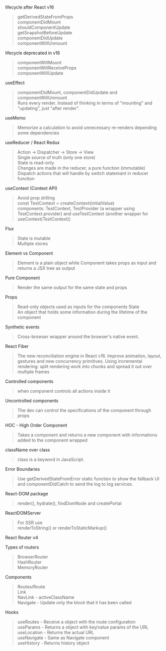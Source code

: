 lifecycle after React v16
> getDerivedStateFromProps  
> componentDidMount  
> shouldComponentUpdate  
> getSnapshotBeforeUpdate  
> componentDidUpdate  
> componentWillUnmount  

lifecycle deprecated in v16
> componentWillMount  
> componentWillReceiveProps  
> componentWillUpdate  

useEffect
> componentDidMount, componentDidUpdate and componentWillUnmount  
> Runs every render. Instead of thinking in terms of "mounting" and "updating", just "after render".  

useMemo
> Memorize a calculation to avoid unnecessary re-renders depending some dependencies

useReducer / React Redux
> Action -> Dispatcher -> Store -> View  
> Single source of truth (only one store)  
> State is read-only  
> Changes are made in the reducer, a pure function (immutable)  
> Dispatch actions that will handle by switch statemant in reducer function  

useContext (Context API)
> Avoid prop drilling  
> const TestContext = createContext(initialValue)  
> components: TestContext, TestProvider (a wrapper using TestContext.provider) and useTestContext (another wrapper for useContext(TestContext))  

Flux
> State is mutable  
> Multiple stores

Element vs Component
> Element is a plain object while Component takes props as input and returns a JSX tree as output

Pure Component
> Render the same output for the same state and props

Props
> Read-only objects used as inputs for the components
State  
> An object that holds some information during the lifetime of the component

Synthetic events
> Cross-browser wrapper around the browser's native event.

React Fiber
> The new reconciliation engine in React v16. Improve animation, layout, gestures and new concurrency primitives. Using incremental rendering: split rendering work into chunks and spread it out over multiple frames

Controlled components
> when component controls all actions inside it  

Uncontrolled components
> The dev can control the specifications of the component through props

HOC - High Order Component
> Takes a component and returns a new component with informations added to the component wrapped

className over class
> class is a keyword in JavaScript.

Error Boundaries
> Use getDerivedStateFromError static function to show the fallback UI and componentDidCatch to send the log to log services.

React-DOM package
> render(), hydrate(), findDomNode and createPortal

ReactDOMServer
> For SSR use  
> renderToString() or renderToStaticMarkup()

React Router v4

Types of routers
> BrowserRouter  
> HashRouter  
> MemoryRouter  

Components
> Routes/Route  
> Link  
> NavLink - activeClassName  
> Navigate - Update only the block that it has been called  

Hooks
> useRoutes - Receive a object with the route configuration  
> useParams - Returns a object with key/value params of the URL  
> useLocation - Returns the actual URL  
> useNavigate - Same as Navigate component  
> useHistory - Returns history object  
